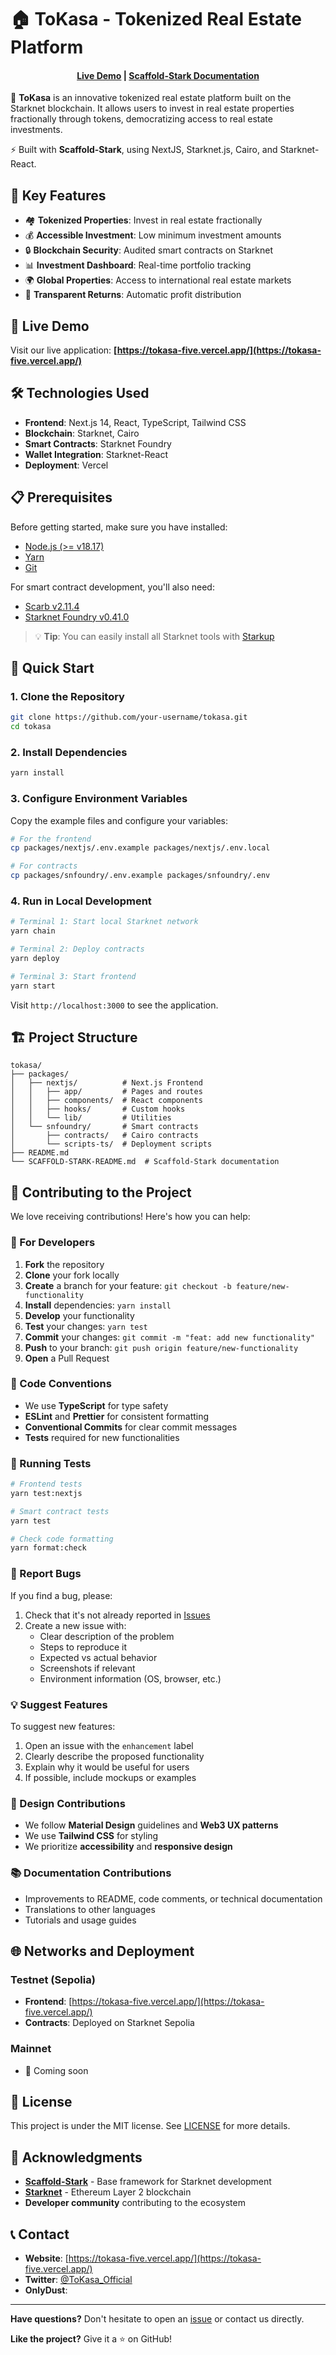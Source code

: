 # 🏠 ToKasa - Tokenized Real Estate Platform

<h4 align="center">
  <a href="https://tokasa-five.vercel.app/">Live Demo</a> |
  <a href="./SCAFFOLD-STARK-README.md">Scaffold-Stark Documentation</a>
</h4>

🏡 **ToKasa** is an innovative tokenized real estate platform built on the Starknet blockchain. It allows users to invest in real estate properties fractionally through tokens, democratizing access to real estate investments.

⚡ Built with **Scaffold-Stark**, using NextJS, Starknet.js, Cairo, and Starknet-React.

## 🌟 Key Features

- 🏘️ **Tokenized Properties**: Invest in real estate fractionally
- 💰 **Accessible Investment**: Low minimum investment amounts
- 🔒 **Blockchain Security**: Audited smart contracts on Starknet
- 📊 **Investment Dashboard**: Real-time portfolio tracking
- 🌍 **Global Properties**: Access to international real estate markets
- 💸 **Transparent Returns**: Automatic profit distribution

## 🚀 Live Demo

Visit our live application: **[https://tokasa-five.vercel.app/](https://tokasa-five.vercel.app/)**

## 🛠️ Technologies Used

- **Frontend**: Next.js 14, React, TypeScript, Tailwind CSS
- **Blockchain**: Starknet, Cairo
- **Smart Contracts**: Starknet Foundry
- **Wallet Integration**: Starknet-React
- **Deployment**: Vercel

## 📋 Prerequisites

Before getting started, make sure you have installed:

- [Node.js (>= v18.17)](https://nodejs.org/en/download/)
- [Yarn](https://classic.yarnpkg.com/en/docs/install/)
- [Git](https://git-scm.com/downloads)

For smart contract development, you'll also need:
- [Scarb v2.11.4](https://docs.swmansion.com/scarb/)
- [Starknet Foundry v0.41.0](https://foundry-rs.github.io/starknet-foundry/)

> 💡 **Tip**: You can easily install all Starknet tools with [Starkup](https://github.com/software-mansion/starkup)

## 🚀 Quick Start

### 1. Clone the Repository

```bash
git clone https://github.com/your-username/tokasa.git
cd tokasa
```

### 2. Install Dependencies

```bash
yarn install
```

### 3. Configure Environment Variables

Copy the example files and configure your variables:

```bash
# For the frontend
cp packages/nextjs/.env.example packages/nextjs/.env.local

# For contracts
cp packages/snfoundry/.env.example packages/snfoundry/.env
```

### 4. Run in Local Development

```bash
# Terminal 1: Start local Starknet network
yarn chain

# Terminal 2: Deploy contracts
yarn deploy

# Terminal 3: Start frontend
yarn start
```

Visit `http://localhost:3000` to see the application.

## 🏗️ Project Structure

```
tokasa/
├── packages/
│   ├── nextjs/          # Next.js Frontend
│   │   ├── app/         # Pages and routes
│   │   ├── components/  # React components
│   │   ├── hooks/       # Custom hooks
│   │   └── lib/         # Utilities
│   └── snfoundry/       # Smart contracts
│       ├── contracts/   # Cairo contracts
│       └── scripts-ts/  # Deployment scripts
├── README.md
└── SCAFFOLD-STARK-README.md  # Scaffold-Stark documentation
```

## 🤝 Contributing to the Project

We love receiving contributions! Here's how you can help:

### 🔧 For Developers

1. **Fork** the repository
2. **Clone** your fork locally
3. **Create** a branch for your feature: `git checkout -b feature/new-functionality`
4. **Install** dependencies: `yarn install`
5. **Develop** your functionality
6. **Test** your changes: `yarn test`
7. **Commit** your changes: `git commit -m "feat: add new functionality"`
8. **Push** to your branch: `git push origin feature/new-functionality`
9. **Open** a Pull Request

### 📝 Code Conventions

- We use **TypeScript** for type safety
- **ESLint** and **Prettier** for consistent formatting
- **Conventional Commits** for clear commit messages
- **Tests** required for new functionalities

### 🧪 Running Tests

```bash
# Frontend tests
yarn test:nextjs

# Smart contract tests
yarn test

# Check code formatting
yarn format:check
```

### 🐛 Report Bugs

If you find a bug, please:

1. Check that it's not already reported in [Issues](https://github.com/tokasa-starknet/dApp/issues)
2. Create a new issue with:
   - Clear description of the problem
   - Steps to reproduce it
   - Expected vs actual behavior
   - Screenshots if relevant
   - Environment information (OS, browser, etc.)

### 💡 Suggest Features

To suggest new features:

1. Open an issue with the `enhancement` label
2. Clearly describe the proposed functionality
3. Explain why it would be useful for users
4. If possible, include mockups or examples

### 🎨 Design Contributions

- We follow **Material Design** guidelines and **Web3 UX patterns**
- We use **Tailwind CSS** for styling
- We prioritize **accessibility** and **responsive design**

### 📚 Documentation Contributions

- Improvements to README, code comments, or technical documentation
- Translations to other languages
- Tutorials and usage guides

## 🌐 Networks and Deployment

### Testnet (Sepolia)
- **Frontend**: [https://tokasa-five.vercel.app/](https://tokasa-five.vercel.app/)
- **Contracts**: Deployed on Starknet Sepolia

### Mainnet
- 🚧 Coming soon

## 📄 License

This project is under the MIT license. See [LICENSE](LICENSE) for more details.

## 🙏 Acknowledgments

- **[Scaffold-Stark](https://scaffoldstark.com/)** - Base framework for Starknet development
- **[Starknet](https://starknet.io/)** - Ethereum Layer 2 blockchain
- **Developer community** contributing to the ecosystem

## 📞 Contact

- **Website**: [https://tokasa-five.vercel.app/](https://tokasa-five.vercel.app/)
- **Twitter**: [@ToKasa_Official](https://twitter.com/tokasa_official)
- **OnlyDust**: 

---

**Have questions?** Don't hesitate to open an [issue](https://github.com/tokasa-starknet/dApp/issues) or contact us directly.

**Like the project?** Give it a ⭐ on GitHub! 